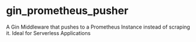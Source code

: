 # gin_prometheus_pusher
A Gin Middleware that pushes to a Prometheus Instance instead of scraping it. Ideal for Serverless Applications
